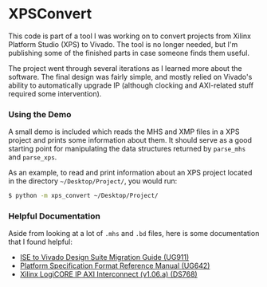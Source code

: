 # XPSConvert

This code is part of a tool I was working on to convert projects from Xilinx
Platform Studio (XPS) to Vivado. The tool is no longer needed, but I'm
publishing some of the finished parts in case someone finds them useful.

The project went through several iterations as I learned more about the
software. The final design was fairly simple, and mostly relied on Vivado's
ability to automatically upgrade IP (although clocking and AXI-related stuff
required some intervention).

### Using the Demo

A small demo is included which reads the MHS and XMP files in a XPS project and
prints some information about them. It should serve as a good starting point for
manipulating the data structures returned by `parse_mhs` and `parse_xps`.

As an example, to read and print information about an XPS project located in the
directory `~/Desktop/Project/`, you would run:
```sh
$ python -m xps_convert ~/Desktop/Project/
```

### Helpful Documentation

Aside from looking at a lot of `.mhs` and `.bd` files, here is some
documentation that I found helpful:

- [ISE to Vivado Design Suite Migration Guide (UG911)][1]
- [Platform Specification Format Reference Manual (UG642)][2]
- [Xilinx LogiCORE IP AXI Interconnect (v1.06.a) (DS768)][3]

[1]: https://www.xilinx.com/support/documentation/sw_manuals/xilinx2014_1/ug911-vivado-migration.pdf
[2]: https://www.xilinx.com/support/documentation/sw_manuals/xilinx14_7/psf_rm.pdf
[3]: https://www.xilinx.com/support/documentation/ip_documentation/axi_interconnect/v1_06_a/ds768_axi_interconnect.pdf
